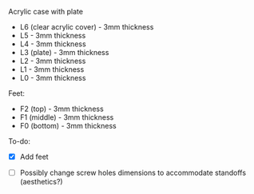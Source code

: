 Acrylic case with plate

* L6 (clear acrylic cover) - 3mm thickness
* L5 - 3mm thickness
* L4 - 3mm thickness
* L3 (plate) - 3mm thickness
* L2 - 3mm thickness
* L1 - 3mm thickness
* L0 - 3mm thickness

Feet:
* F2 (top) - 3mm thickness
* F1 (middle) - 3mm thickness
* F0 (bottom) - 3mm thickness


To-do:
- [X] Add feet
- [ ] Possibly change screw holes dimensions to accommodate standoffs (aesthetics?)

